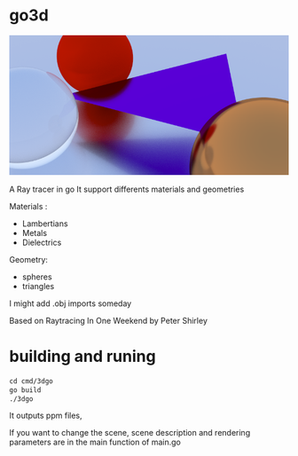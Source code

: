 # go3d
![Sample output](./output.png "Sample output")

A Ray tracer in go 
It support differents materials and geometries

Materials :
 - Lambertians
 - Metals
 - Dielectrics

Geometry:
- spheres
- triangles


I might add .obj imports someday

Based on Raytracing In One Weekend by Peter Shirley

# building and runing

```
cd cmd/3dgo
go build
./3dgo
```

It outputs ppm files,


If you want to change the scene,
scene description and rendering parameters are in the main function of main.go 







